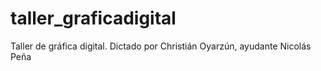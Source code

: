 # taller_graficadigital
Taller de gráfica digital. Dictado por Christián Oyarzún, ayudante Nicolás Peña
